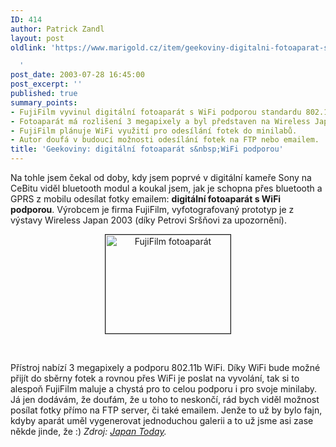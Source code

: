 ```yaml
---
ID: 414
author: Patrick Zandl
layout: post
oldlink: 'https://www.marigold.cz/item/geekoviny-digitalni-fotoaparat-s-wifi-podporou

  '
post_date: 2003-07-28 16:45:00
post_excerpt: ''
published: true
summary_points:
- FujiFilm vyvinul digitální fotoaparát s WiFi podporou standardu 802.11b.
- Fotoaparát má rozlišení 3 megapixely a byl představen na Wireless Japan 2003.
- FujiFilm plánuje WiFi využití pro odesílání fotek do minilabů.
- Autor doufá v budoucí možnosti odesílání fotek na FTP nebo emailem.
title: 'Geekoviny: digitální fotoaparát s&nbsp;WiFi podporou'
---
```


<p>
Na tohle jsem čekal od doby, kdy jsem poprvé v digitální kameře Sony na CeBitu viděl bluetooth modul a koukal jsem, jak je schopna přes bluetooth a GPRS z mobilu odesílat fotky emailem: <STRONG>digitální fotoaparát s WiFi podporou</STRONG>. Výrobcem je firma FujiFilm, vyfotografovaný prototyp je z výstavy Wireless Japan 2003 (díky Petrovi Sršňovi za upozornění). </p>

<P align=center><IMG height=158 alt="FujiFilm fotoaparát" src="/wp-content/uploads/wififotoaparat.jpg" width=200 align=center border=1></p>

<p>
&#160;</p>

<p>
Přístroj nabízí 3 megapixely a podporu 802.11b WiFi. Díky WiFi bude možné přijít do sběrny fotek a rovnou přes WiFi je poslat na vyvolání, tak si to alespoň FujiFilm maluje a chystá pro to celou podporu i pro svoje minilaby. Já jen dodávám, že doufám, že u toho to neskončí, rád bych viděl možnost posílat fotky přímo na FTP server, či také emailem. Jenže to už by bylo fajn, kdyby aparát uměl vygenerovat jednoduchou galerii a to už jsme asi zase někde jinde, že :) <EM>Zdroj: </EM><A href="http://www.japantoday.com/e/?content=news&amp;cat=4&amp;id=266573" target=_blank><EM>Japan Today</EM></A><EM>.</EM></p>